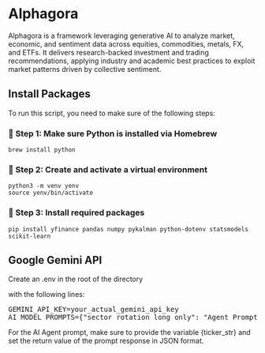 # Alphagora
Alphagora is a framework leveraging generative AI to analyze market, economic, and sentiment data across equities, commodities, metals, FX, and ETFs. It delivers research-backed investment and trading recommendations, applying industry and academic best practices to exploit market patterns driven by collective sentiment.

## Install Packages
To run this script, you need to make sure of the following steps:

### 📌 Step 1: Make sure Python is installed via Homebrew
`brew install python`

### 📌 Step 2: Create and activate a virtual environment
`python3 -m venv yenv`<br>
`source yenv/bin/activate`

### 📌 Step 3: Install required packages
`pip install yfinance pandas numpy pykalman python-dotenv statsmodels scikit-learn`

## Google Gemini API
Create an .env in the root of the directory

with the following lines:

<pre>
GEMINI_API_KEY=your_actual_gemini_api_key
AI_MODEL_PROMPTS={"sector_rotation_long_only": "Agent Prompt with {tickers_str}", "regional_rotation_long_only": "Agent Prompt with {tickers_str}", "fx_long_short": "Agent Prompt with {tickers_str}", "default": "Agent prompt with {tickers_str}"}
</pre>

For the AI Agent prompt, make sure to provide the variable {ticker_str} and set the return value of the prompt response in JSON format.